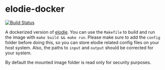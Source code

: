 # elodie-docker

[![Build Status](https://travis-ci.org/ps1337/elodie-docker.png?branch=master)](https://travis-ci.org/ps1337/elodie-docker)

A dockerized version of [elodie](https://github.com/jmathai/elodie). You can use the `Makefile` to build and run the image with `make build && make run`. Please make sure to add the `config` folder before doing this, so you can store elodie related config files on your host system. Also, the paths to `input` and `output` should be corrected for your system.

By default the mounted image folder is read only for security purposes.
